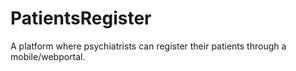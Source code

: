 # PatientsRegister
A platform where psychiatrists can register their patients through a mobile/webportal.
